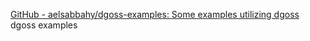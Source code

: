 
[GitHub - aelsabbahy/dgoss-examples: Some examples utilizing dgoss](https://github.com/aelsabbahy/dgoss-examples)
dgoss examples
